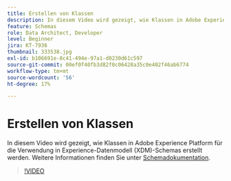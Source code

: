 ```yaml
---
title: Erstellen von Klassen
description: In diesem Video wird gezeigt, wie Klassen in Adobe Experience Platform für die Verwendung in Experience-Datenmodell (XDM)-Schemas erstellt werden.
feature: Schemas
role: Data Architect, Developer
level: Beginner
jira: KT-7936
thumbnail: 333538.jpg
exl-id: b106691e-8c41-494e-97a1-d0230d61c597
source-git-commit: 00ef0f40fb3d82f0c06428a35c0e402f46ab6774
workflow-type: tm+mt
source-wordcount: '56'
ht-degree: 17%

---
```


# Erstellen von Klassen

In diesem Video wird gezeigt, wie Klassen in Adobe Experience Platform für die Verwendung in Experience-Datenmodell (XDM)-Schemas erstellt werden. Weitere Informationen finden Sie unter [Schemadokumentation](https://experienceleague.adobe.com/docs/experience-platform/xdm/home.html?lang=de).

>[!VIDEO](https://video.tv.adobe.com/v/333538?learn=on)
